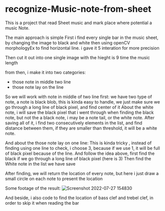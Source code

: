 # recognize-Music-note-from-sheet
This is a project that read Sheet music and mark place where potential a music Note.

The main approach is simple
First i find every single bar in the music sheet, by changing the image to black and white then using openCV morphologyEx to find horizontal line.
  i gave it 5 interation for more precision

Then cut it out into one single image with the hieght is 9 time the music length

from then, i make it into two categories:
  + those note in middle two line
  + those note lay on the line

So we will work with note in middle of two line first:
  we have two type of note, a note is black blob, this is kinda easy to handle, we just make sure we go through a long line of black pixel, and find center of it
  About the white note, i will save the black pixel that i went through when finding the black note, but not the a black note, i may be a note tail, or the white note.
  After saving all of it, i find two consecutively elements in the list, and find distance between them, if they are smaller than threshold, it will be a white note.
  
And about the those note lay on one line:
  This is kinda tricky , instead of finding using one line to check, i choose 3, because if we use 1, it will be full of black pixel because of the line.
  And follow the idea above, first find the black if we go through a long line of black pixel (here is 3)
  Then find the White note in the list we have save

After finding, we will return the location of every note, but here i just draw a small circle on each note to present the location


Some footage of the result:
![Screenshot 2022-07-27 154830](https://user-images.githubusercontent.com/102981020/181204499-b3f359f8-3eb0-49c6-8ba4-eb818c7810f1.png)

And beside, i also code to find the location of bass clef and trebel clef, in order to skip it when reading the bar
